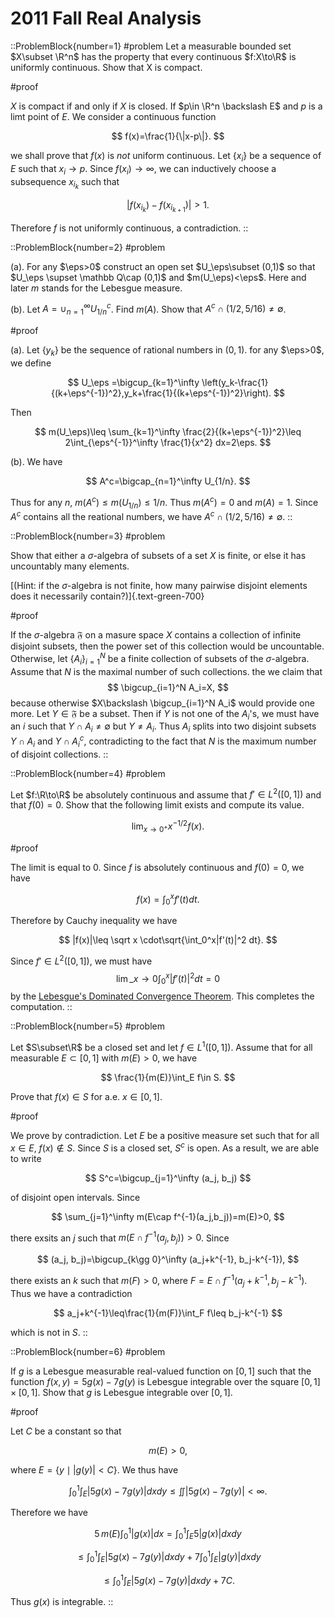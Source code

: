 # 2011 Fall Real Analysis

::ProblemBlock{number=1}
#problem
Let a measurable bounded set $X\subset \R^n$ has the property that every continuous $f:X\to\R$ is uniformly continuous. Show that X is compact.

#proof

$X$ is compact if and only if $X$ is closed. If $p\in \R^n \backslash E$ and $p$ is a limt point of $E$. We consider a continuous function

$$
f(x)=\frac{1}{\|x-p\|}.
$$

we shall prove that $f(x)$ is _not_ uniform continuous. Let
$\{x_i\}$ be a sequence of $E$ such that $x_i\to p$. Since $f(x_i)\to\infty$,
we can inductively choose a subsequence $x_{i_k}$ such that

$$
|f(x_{i_k})-f(x_{i_{k+1}})|>1.
$$

Therefore $f$ is not uniformly continuous, a contradiction.
::

::ProblemBlock{number=2}
#problem

(a). For any $\eps>0$ construct an open set $U_\eps\subset (0,1)$ so that
$U_\eps \supset \mathbb Q\cap (0,1)$ and $m(U_\eps)<\eps$.
Here and later $m$ stands for the Lebesgue measure.

(b). Let $A=\cup_{n=1}^\infty U^c_{1/n}$. Find $m(A)$. Show that $A^c\cap (1/2,5/16)\neq\emptyset$.

#proof

(a). Let $\{y_k\}$ be the sequence of rational numbers in $(0,1)$. for any $\eps>0$, we define

$$
U_\eps =\bigcup_{k=1}^\infty \left(y_k-\frac{1}{(k+\eps^{-1})^2},y_k+\frac{1}{(k+\eps^{-1})^2}\right).
$$

Then

$$
   m(U_\eps)\leq \sum_{k=1}^\infty \frac{2}{(k+\eps^{-1})^2}\leq 2\int_{\eps^{-1}}^\infty \frac{1}{x^2} dx=2\eps.
$$

(b). We have

$$
A^c=\bigcap_{n=1}^\infty U_{1/n}.
$$

Thus for any $n$,
$m(A^c)\leq m(U_{1/n})\leq 1/n$. Thus $m(A^c)=0$ and $m(A)=1$. Since $A^c$ contains all the reational numbers,
we have $A^c\cap (1/2,5/16)\neq\emptyset$.
::

::ProblemBlock{number=3}
#problem

Show that either a $\sigma$-algebra of subsets of a set $X$
is finite, or else it has uncountably many elements.

[(Hint: if the $\sigma$-algebra is not finite,
how many pairwise disjoint elements does it necessarily contain?)]{.text-green-700}

#proof

If the $\sigma$-algebra $\mathfrak F$ on a masure space $X$ contains a collection of infinite disjoint subsets, then the power set of this
collection would be uncountable. Otherwise, let
$\{A_i\}_{i=1}^N$ be a finite collection of subsets of the $\sigma$-algebra. Assume that
$N$ is the maximal number of such collections. the we claim that
$$
\bigcup_{i=1}^N A_i=X,
$$
because otherwise $X\backslash \bigcup_{i=1}^N A_i$ would provide one more. Let $Y\in\mathfrak F$ be
a subset. Then if $Y$ is not one of the $A_i$'s, we must have an $i$ such that $Y\cap A_i\neq\emptyset$ but
$Y\neq A_i$. Thus $A_i$ splits into two disjoint subsets $Y\cap A_i$ and $Y\cap A_i^c$, contradicting
to the fact that $N$ is the maximum number of disjoint collections.
::

::ProblemBlock{number=4}
#problem

Let $f:\R\to\R$ be absolutely continuous and assume that
$f'\in L^2([0,1])$ and that $f(0)=0$. Show that the following limit exists and compute its value.

$$
\lim_{x\to 0^+} x^{-1/2} f(x).
$$

#proof

The limit is equal to $0$.
Since $f$ is absolutely continuous and $f(0)=0$, we have

$$
f(x)=\int_0^xf'(t) dt.
$$

Therefore by Cauchy inequality we have

$$
|f(x)|\leq \sqrt x \cdot\sqrt{\int_0^x|f'(t)|^2 dt}.
$$

Since $f'\in L^2([0,1])$, we must have
$$
\lim\_{x\to 0}\int_0^x|f'(t)|^2 dt=0
$$
by the [Lebesgue's Dominated Convergence Theorem](https://en.wikipedia.org/wiki/Dominated_convergence_theorem). This completes the computation.
::

::ProblemBlock{number=5}
#problem

Let $S\subset\R$ be a closed set and let $f\in L^1([0,1])$. Assume that for all
measurable $E\subset [0,1]$
with $m(E)>0$, we have

$$
\frac{1}{m(E)}\int_E f\in S.
$$

Prove that $f(x)\in S$ for a.e. $x\in[0,1]$.

#proof

We prove by contradiction. Let $E$ be a positive measure set such that for all $x\in E$,
$f(x)\not \in S$. Since $S$ is a closed set, $S^c$ is open. As a result, we are able to write

$$
S^c=\bigcup_{j=1}^\infty (a_j, b_j)
$$

of disjoint open intervals. Since

$$
\sum_{j=1}^\infty m(E\cap f^{-1}(a_j,b_j))=m(E)>0,
$$

there exsits an $j$ such that
$m(E\cap f^{-1}(a_j,b_j))>0$. Since

$$
(a_j, b_j)=\bigcup_{k\gg 0}^\infty (a_j+k^{-1}, b_j-k^{-1}),
$$

there exists an $k$ such that $m(F)>0$, where $F=E\cap f^{-1}(a_j+k^{-1},b_j-k^{-1})$. Thus we have a contradiction

$$
a_j+k^{-1}\leq\frac{1}{m(F)}\int_F f\leq b_j-k^{-1}
$$

which is not in $S$.
::

::ProblemBlock{number=6}
#problem

If $g$ is a Lebesgue measurable real-valued function on
$[0, 1]$ such that the function $f(x,y)=5g(x)-7g(y)$
is Lebesgue integrable over the square $[0,1]\times[0,1]$.
Show that $g$ is Lebesgue integrable over $[0, 1]$.

#proof

Let $C$ be a constant so that

$$
m(E)>0,
$$

where $E=\{y\mid |g(y)|< C \}$.
We thus have

$$
\int_0^1\int_{E}|5g(x)-7g(y)|dxdy\leq \iint |5g(x)-7g(y)|<\infty.
$$

Therefore we have

$$
5\,m(E)\int_0^1|g(x)| dx=
\int_0^1\int_{E}5|g(x)| dxdy
$$

$$
    \leq
\int_0^1\int_{E}|5g(x)-7g(y)| dxdy
+7 \int_0^1\int_{E}|g(y)|dxdy
$$

$$
\leq
\int_0^1\int_{E}|5g(x)-7g(y)| dxdy
+7 C.
$$

Thus $g(x)$ is integrable.
::
